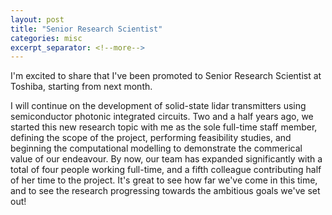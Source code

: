 ```yaml
---
layout: post
title: "Senior Research Scientist"
categories: misc
excerpt_separator: <!--more-->
---
```


I'm excited to share that I've been promoted to Senior Research Scientist at Toshiba, starting from next month.

<!--more-->

I will continue on the development of solid-state lidar transmitters using semiconductor photonic integrated circuits.
Two and a half years ago, we started this new research topic with me as the sole full-time staff member, defining the scope of the project, performing feasibility studies, and beginning the computational modelling to demonstrate the commerical value of our endeavour. By now, our team has expanded significantly with a total of four people working full-time, and a fifth colleague contributing half  of her time to the project. It's great to see how far we've come in this time, and to see the research progressing towards the ambitious goals we've set out!
